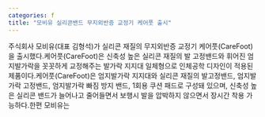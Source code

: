 ```yaml
---
categories: f
title: "모비유 실리콘밴드 무지외반증 교정기 케어풋 출시"
---
```

주식회사 모비유(대표 김형석)가 실리콘 재질의 무지외반증 교정기 케어풋(CareFoot)을 출시했다.케어풋(CareFoot)은 신축성 높은 실리콘 재질의 발 고정밴드와 휘어진 엄지발가락을 꼿꼿하게 교정해주는 발가락 지지대 일체형으로 인체공학 디자인이 적용된 제품이다.케어풋(CareFoot)은 엄지발가락 지지대와 실리콘 재질의 발고정밴드, 엄지발가락 고정밴드, 엄지발가락 빠짐 방지 밴드, 1회용 쿠션 패드로 구성돼 있으며, 신축성 높은 실리콘 밴드가 늘어나고 줄어들면서 보행시 발을 압박하지 않으면서 장시간 착용 가능하다.한편 모비유는